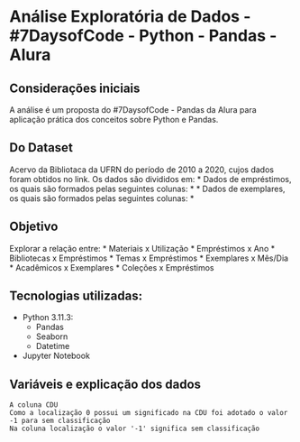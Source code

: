 # Análise Exploratória de Dados - #7DaysofCode - Python - Pandas - Alura
## Considerações iniciais
A análise é um proposta do #7DaysofCode - Pandas da Alura para aplicação prática dos conceitos sobre Python e Pandas. 
## Do Dataset
  Acervo da Bibliotaca da UFRN do período de 2010 a 2020, cujos dados foram obtidos no link.
  Os dados são divididos em:
    * Dados de empréstimos, os quais são formados pelas seguintes colunas:
        * 
    * Dados de exemplares, os quais são formados pelas seguintes colunas:
        *

## Objetivo
Explorar a relação entre:
    * Materiais x Utilização
    * Empréstimos x Ano
    * Bibliotecas x Empréstimos
    * Temas x Empréstimos
    * Exemplares x Mês/Dia
    * Acadêmicos x Exemplares
    * Coleções x Empréstimos
## Tecnologias utilizadas:

* Python 3.11.3:
  * Pandas
  * Seaborn
  * Datetime
* Jupyter Notebook

## Variáveis e explicação dos dados
    A coluna CDU 
    Como a localização 0 possui um significado na CDU foi adotado o valor -1 para sem classificação
    Na coluna localização o valor '-1' significa sem classificação
